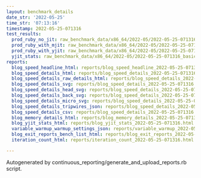 ```yaml
---
layout: benchmark_details
date_str: '2022-05-25'
time_str: '07:13:16'
timestamp: 2022-05-25-071316
test_results:
  prod_ruby_no_jit: raw_benchmark_data/x86_64/2022-05/2022-05-25-071316_basic_benchmark_prod_ruby_no_jit.json
  prod_ruby_with_mjit: raw_benchmark_data/x86_64/2022-05/2022-05-25-071316_basic_benchmark_prod_ruby_with_mjit.json
  prod_ruby_with_yjit: raw_benchmark_data/x86_64/2022-05/2022-05-25-071316_basic_benchmark_prod_ruby_with_yjit.json
  yjit_stats: raw_benchmark_data/x86_64/2022-05/2022-05-25-071316_basic_benchmark_yjit_stats.json
reports:
  blog_speed_headline_html: reports/blog_speed_headline_2022-05-25-071316.html
  blog_speed_details_html: reports/blog_speed_details_2022-05-25-071316.html
  blog_speed_details_raw_details_html: reports/blog_speed_details_2022-05-25-071316.raw_details.html
  blog_speed_details_svg: reports/blog_speed_details_2022-05-25-071316.svg
  blog_speed_details_head_svg: reports/blog_speed_details_2022-05-25-071316.head.svg
  blog_speed_details_back_svg: reports/blog_speed_details_2022-05-25-071316.back.svg
  blog_speed_details_micro_svg: reports/blog_speed_details_2022-05-25-071316.micro.svg
  blog_speed_details_tripwires_json: reports/blog_speed_details_2022-05-25-071316.tripwires.json
  blog_speed_details_csv: reports/blog_speed_details_2022-05-25-071316.csv
  blog_memory_details_html: reports/blog_memory_details_2022-05-25-071316.html
  blog_yjit_stats_html: reports/blog_yjit_stats_2022-05-25-071316.html
  variable_warmup_warmup_settings_json: reports/variable_warmup_2022-05-25-071316.warmup_settings.json
  blog_exit_reports_bench_list_html: reports/blog_exit_reports_2022-05-25-071316.bench_list.html
  iteration_count_html: reports/iteration_count_2022-05-25-071316.html

---
```

Autogenerated by continuous_reporting/generate_and_upload_reports.rb script.
